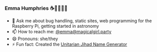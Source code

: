 ### Emma Humphries ☕🧞‍♀️✨🔭

- 💬 Ask me about bug handling, static sites, web programming for the Raspberry Pi, getting started in astronomy
- 📫 How to reach me: [@emma@magicalgirl.party](https://magicalgirl.party/emma)
- 😄 Pronouns: she/they
- ⚡ Fun fact: Created the [Unitarian Jihad Name Generator](https://emmah.net/ujname.html)
